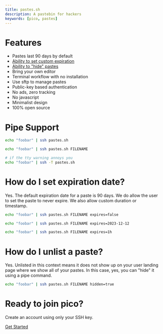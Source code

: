 ```yaml
---
title: pastes.sh
description: A pastebin for hackers
keywords: [pico, pastes]
---
```


# Features

- Pastes last 90 days by default
- [Ability to set custom expiration](#how-do-i-set-expiration-date)
- [Ability to "hide" pastes](#how-do-i-unlist-a-paste)
- Bring your own editor
- Terminal workflow with no installation
- Use sftp to manage pastes
- Public-key based authentication
- No ads, zero tracking
- No javascript
- Minimalist design
- 100% open source

# Pipe Support

```bash
echo "foobar" | ssh pastes.sh

echo "foobar" | ssh pastes.sh FILENAME

# if the tty warning annoys you
echo "foobar" | ssh -T pastes.sh
```

# How do I set expiration date?

Yes. The default expiration date for a paste is 90 days. We do allow the user to
set the paste to never expire. We also allow custom duration or timestamp.

```bash
echo "foobar" | ssh pastes.sh FILENAME expires=false

echo "foobar" | ssh pastes.sh FILENAME expires=2023-12-12

echo "foobar" | ssh pastes.sh FILENAME expires=1h
```

# How do I unlist a paste?

Yes. Unlisted in this context means it does not show up on your user landing
page where we show all of your pastes. In this case, yes, you can "hide" it
using a pipe command.

```bash
echo "foobar" | ssh pastes.sh FILENAME hidden=true
```

# Ready to join pico?

<div class="flex flex-col items-center justify-center">
  <p>Create an account using only your SSH key.</p>
  <a href="/getting-started" class="btn-link">Get Started</a>
</div>
